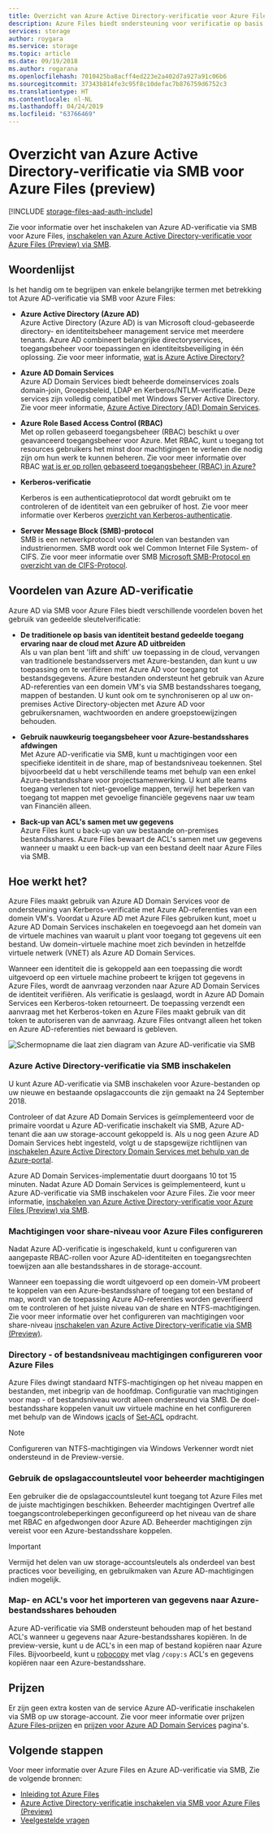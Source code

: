 ```yaml
---
title: Overzicht van Azure Active Directory-verificatie voor Azure Files (preview) - Azure-opslag via SMB
description: Azure Files biedt ondersteuning voor verificatie op basis van identiteit via SMB (Server Message Block) (preview) via Azure Active Directory (Azure AD) Domain Services. Uw domein Windows virtuele machines (VM's) hebben vervolgens toegang tot Azure-bestandsshares met behulp van Azure AD-referenties.
services: storage
author: roygara
ms.service: storage
ms.topic: article
ms.date: 09/19/2018
ms.author: rogarana
ms.openlocfilehash: 7010425ba8acff4ed223e2a402d7a927a91c06b6
ms.sourcegitcommit: 37343b814fe3c95f8c10defac7b876759d6752c3
ms.translationtype: HT
ms.contentlocale: nl-NL
ms.lasthandoff: 04/24/2019
ms.locfileid: "63766469"
---
```

# <a name="overview-of-azure-active-directory-authentication-over-smb-for-azure-files-preview"></a>Overzicht van Azure Active Directory-verificatie via SMB voor Azure Files (preview)
[!INCLUDE [storage-files-aad-auth-include](../../../includes/storage-files-aad-auth-include.md)]

Zie voor informatie over het inschakelen van Azure AD-verificatie via SMB voor Azure Files, [inschakelen van Azure Active Directory-verificatie voor Azure Files (Preview) via SMB](storage-files-active-directory-enable.md).

## <a name="glossary"></a>Woordenlijst 
Is het handig om te begrijpen van enkele belangrijke termen met betrekking tot Azure AD-verificatie via SMB voor Azure Files:

-   **Azure Active Directory (Azure AD)**  
    Azure Active Directory (Azure AD) is van Microsoft cloud-gebaseerde directory- en identiteitsbeheer management service met meerdere tenants. Azure AD combineert belangrijke directoryservices, toegangsbeheer voor toepassingen en identiteitsbeveiliging in één oplossing. Zie voor meer informatie, [wat is Azure Active Directory?](../../active-directory/fundamentals/active-directory-whatis.md)

-   **Azure AD Domain Services**  
    Azure AD Domain Services biedt beheerde domeinservices zoals domain-join, Groepsbeleid, LDAP en Kerberos/NTLM-verificatie. Deze services zijn volledig compatibel met Windows Server Active Directory. Zie voor meer informatie, [Azure Active Directory (AD) Domain Services](../../active-directory-domain-services/active-directory-ds-overview.md).

-   **Azure Role Based Access Control (RBAC)**  
    Met op rollen gebaseerd toegangsbeheer (RBAC) beschikt u over geavanceerd toegangsbeheer voor Azure. Met RBAC, kunt u toegang tot resources gebruikers het minst door machtigingen te verlenen die nodig zijn om hun werk te kunnen beheren. Zie voor meer informatie over RBAC [wat is er op rollen gebaseerd toegangsbeheer (RBAC) in Azure?](../../role-based-access-control/overview.md)

-   **Kerberos-verificatie**

    Kerberos is een authenticatieprotocol dat wordt gebruikt om te controleren of de identiteit van een gebruiker of host. Zie voor meer informatie over Kerberos [overzicht van Kerberos-authenticatie](https://docs.microsoft.com/windows-server/security/kerberos/kerberos-authentication-overview).

-  **Server Message Block (SMB)-protocol**  
    SMB is een netwerkprotocol voor de delen van bestanden van industrienormen. SMB wordt ook wel Common Internet File System- of CIFS. Zie voor meer informatie over SMB [Microsoft SMB-Protocol en overzicht van de CIFS-Protocol](https://docs.microsoft.com/windows/desktop/FileIO/microsoft-smb-protocol-and-cifs-protocol-overview).

## <a name="advantages-of-azure-ad-authentication"></a>Voordelen van Azure AD-verificatie
Azure AD via SMB voor Azure Files biedt verschillende voordelen boven het gebruik van gedeelde sleutelverificatie:

-   **De traditionele op basis van identiteit bestand gedeelde toegang ervaring naar de cloud met Azure AD uitbreiden**  
    Als u van plan bent 'lift and shift' uw toepassing in de cloud, vervangen van traditionele bestandsservers met Azure-bestanden, dan kunt u uw toepassing om te verifiëren met Azure AD voor toegang tot bestandsgegevens. Azure bestanden ondersteunt het gebruik van Azure AD-referenties van een domein VM's via SMB bestandsshares toegang, mappen of bestanden. U kunt ook om te synchroniseren op al uw on-premises Active Directory-objecten met Azure AD voor gebruikersnamen, wachtwoorden en andere groepstoewijzingen behouden.

-   **Gebruik nauwkeurig toegangsbeheer voor Azure-bestandsshares afdwingen**  
    Met Azure AD-verificatie via SMB, kunt u machtigingen voor een specifieke identiteit in de share, map of bestandsniveau toekennen. Stel bijvoorbeeld dat u hebt verschillende teams met behulp van een enkel Azure-bestandsshare voor projectsamenwerking. U kunt alle teams toegang verlenen tot niet-gevoelige mappen, terwijl het beperken van toegang tot mappen met gevoelige financiële gegevens naar uw team van Financiën alleen. 

-   **Back-up van ACL's samen met uw gegevens**  
    Azure Files kunt u back-up van uw bestaande on-premises bestandsshares. Azure Files bewaart de ACL's samen met uw gegevens wanneer u maakt u een back-up van een bestand deelt naar Azure Files via SMB.

## <a name="how-it-works"></a>Hoe werkt het?
Azure Files maakt gebruik van Azure AD Domain Services voor de ondersteuning van Kerberos-verificatie met Azure AD-referenties van een domein VM's. Voordat u Azure AD met Azure Files gebruiken kunt, moet u Azure AD Domain Services inschakelen en toegevoegd aan het domein van de virtuele machines van waaruit u plant voor toegang tot gegevens uit een bestand. Uw domein-virtuele machine moet zich bevinden in hetzelfde virtuele netwerk (VNET) als Azure AD Domain Services. 

Wanneer een identiteit die is gekoppeld aan een toepassing die wordt uitgevoerd op een virtuele machine probeert te krijgen tot gegevens in Azure Files, wordt de aanvraag verzonden naar Azure AD Domain Services de identiteit verifiëren. Als verificatie is geslaagd, wordt in Azure AD Domain Services een Kerberos-token retourneert. De toepassing verzendt een aanvraag met het Kerberos-token en Azure Files maakt gebruik van dit token te autoriseren van de aanvraag. Azure Files ontvangt alleen het token en Azure AD-referenties niet bewaard is gebleven.

![Schermopname die laat zien diagram van Azure AD-verificatie via SMB](media/storage-files-active-directory-overview/azure-active-directory-over-smb-for-files-overview.png)

### <a name="enable-azure-ad-authentication-over-smb"></a>Azure Active Directory-verificatie via SMB inschakelen
U kunt Azure AD-verificatie via SMB inschakelen voor Azure-bestanden op uw nieuwe en bestaande opslagaccounts die zijn gemaakt na 24 September 2018. 

Controleer of dat Azure AD Domain Services is geïmplementeerd voor de primaire voordat u Azure AD-verificatie inschakelt via SMB, Azure AD-tenant die aan uw storage-account gekoppeld is. Als u nog geen Azure AD Domain Services hebt ingesteld, volgt u de stapsgewijze richtlijnen van [inschakelen Azure Active Directory Domain Services met behulp van de Azure-portal](../../active-directory-domain-services/active-directory-ds-getting-started.md).

Azure AD Domain Services-implementatie duurt doorgaans 10 tot 15 minuten. Nadat Azure AD Domain Services is geïmplementeerd, kunt u Azure AD-verificatie via SMB inschakelen voor Azure Files. Zie voor meer informatie, [inschakelen van Azure Active Directory-verificatie voor Azure Files (Preview) via SMB](storage-files-active-directory-enable.md). 

### <a name="configure-share-level-permissions-for-azure-files"></a>Machtigingen voor share-niveau voor Azure Files configureren
Nadat Azure AD-verificatie is ingeschakeld, kunt u configureren van aangepaste RBAC-rollen voor Azure AD-identiteiten en toegangsrechten toewijzen aan alle bestandsshares in de storage-account.

Wanneer een toepassing die wordt uitgevoerd op een domein-VM probeert te koppelen van een Azure-bestandsshare of toegang tot een bestand of map, wordt van de toepassing Azure AD-referenties worden geverifieerd om te controleren of het juiste niveau van de share en NTFS-machtigingen. Zie voor meer informatie over het configureren van machtigingen voor share-niveau [inschakelen van Azure Active Directory-verificatie via SMB (Preview)](storage-files-active-directory-enable.md).

### <a name="configure-directory--or-file-level-permissions-for-azure-files"></a>Directory - of bestandsniveau machtigingen configureren voor Azure Files 
Azure Files dwingt standaard NTFS-machtigingen op het niveau mappen en bestanden, met inbegrip van de hoofdmap. Configuratie van machtigingen voor map - of bestandsniveau wordt alleen ondersteund via SMB. De doel-bestandsshare koppelen vanuit uw virtuele machine en het configureren met behulp van de Windows [icacls](https://docs.microsoft.com/windows-server/administration/windows-commands/icacls) of [Set-ACL](https://docs.microsoft.com/powershell/module/microsoft.powershell.security/get-acl) opdracht. 

> [!NOTE]
> Configureren van NTFS-machtigingen via Windows Verkenner wordt niet ondersteund in de Preview-versie.

### <a name="use-the-storage-account-key-for-superuser-permissions"></a>Gebruik de opslagaccountsleutel voor beheerder machtigingen 
Een gebruiker die de opslagaccountsleutel kunt toegang tot Azure Files met de juiste machtigingen beschikken. Beheerder machtigingen Overtref alle toegangscontrolebeperkingen geconfigureerd op het niveau van de share met RBAC en afgedwongen door Azure AD. Beheerder machtigingen zijn vereist voor een Azure-bestandsshare koppelen. 

> [!IMPORTANT]
> Vermijd het delen van uw storage-accountsleutels als onderdeel van best practices voor beveiliging, en gebruikmaken van Azure AD-machtigingen indien mogelijk.

### <a name="preserve-directory-and-file-acls-for-data-import-to-azure-file-shares"></a>Map- en ACL's voor het importeren van gegevens naar Azure-bestandsshares behouden
Azure AD-verificatie via SMB ondersteunt behouden map of het bestand ACL's wanneer u gegevens naar Azure-bestandsshares kopiëren. In de preview-versie, kunt u de ACL's in een map of bestand kopiëren naar Azure Files. Bijvoorbeeld, kunt u [robocopy](https://docs.microsoft.com/windows-server/administration/windows-commands/robocopy) met vlag `/copy:s` ACL's en gegevens kopiëren naar een Azure-bestandsshare.

## <a name="pricing"></a>Prijzen
Er zijn geen extra kosten van de service Azure AD-verificatie inschakelen via SMB op uw storage-account. Zie voor meer informatie over prijzen [Azure Files-prijzen](https://azure.microsoft.com/pricing/details/storage/files/) en [prijzen voor Azure AD Domain Services](https://azure.microsoft.com/pricing/details/active-directory-ds/) pagina's.

## <a name="next-steps"></a>Volgende stappen
Voor meer informatie over Azure Files en Azure AD-verificatie via SMB, Zie de volgende bronnen:

- [Inleiding tot Azure Files](storage-files-introduction.md)
- [Azure Active Directory-verificatie inschakelen via SMB voor Azure Files (Preview)](storage-files-active-directory-enable.md)
- [Veelgestelde vragen](storage-files-faq.md)